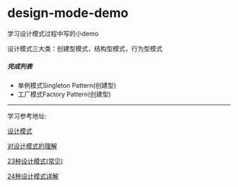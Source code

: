 # design-mode-demo

学习设计模式过程中写的小demo



设计模式三大类：创建型模式，结构型模式，行为型模式



##### 完成列表
- 单例模式Singleton Pattern(创建型)
- 工厂模式Factory Pattern(创建型)



------



学习参考地址:

[设计模式 ](https://www.runoob.com/design-pattern/design-pattern-tutorial.html)

[对设计模式的理解](https://vue3js.cn/interview/design/design.html#一、是什么)

[23种设计模式(常见)](https://www.cnblogs.com/awkflf11/p/16195396.html)

[24种设计模式详解](http://t.zoukankan.com/xueSpring-p-13345165.html)